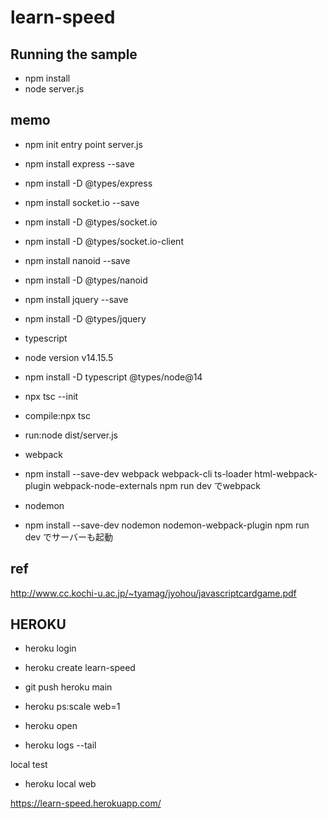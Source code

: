# learn-speed

## Running the sample
- npm install
- node server.js

## memo
- npm init
entry point server.js
- npm install express --save
- npm install -D @types/express
- npm install socket.io --save
- npm install -D @types/socket.io
- npm install -D @types/socket.io-client
- npm install nanoid --save
- npm install -D @types/nanoid
- npm install jquery --save
- npm install -D @types/jquery

- typescript
- node version v14.15.5
- npm install -D typescript @types/node@14
- npx tsc --init

- compile:npx tsc
- run:node dist/server.js

- webpack
- npm install --save-dev webpack webpack-cli ts-loader html-webpack-plugin webpack-node-externals
npm run dev でwebpack

- nodemon
- npm install --save-dev nodemon nodemon-webpack-plugin
npm run dev でサーバーも起動

## ref
http://www.cc.kochi-u.ac.jp/~tyamag/jyohou/javascriptcardgame.pdf

## HEROKU
- heroku login
- heroku create learn-speed

- git push heroku main
- heroku ps:scale web=1
- heroku open
- heroku logs --tail

local test
- heroku local web

https://learn-speed.herokuapp.com/